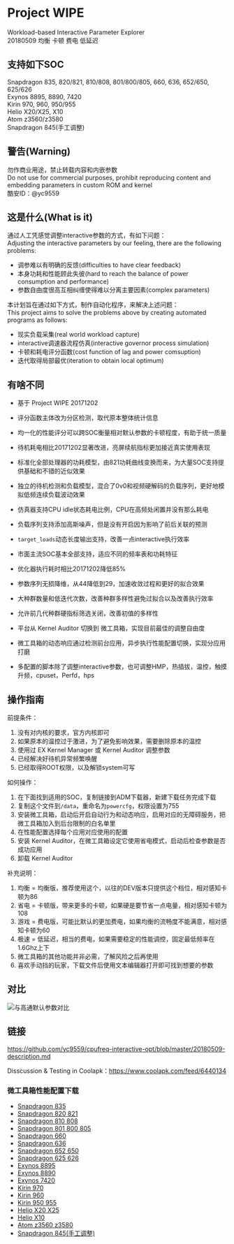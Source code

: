 # Project WIPE

Workload-based Interactive Parameter Explorer  
20180509 均衡 卡顿 费电 低延迟  

## 支持如下SOC

Snapdragon 835, 820/821, 810/808, 801/800/805, 660, 636, 652/650, 625/626  
Exynos 8895, 8890, 7420  
Kirin 970, 960, 950/955  
Helio X20/X25, X10  
Atom z3560/z3580  
Snapdragon 845(手工调整)

## 警告(Warning)

勿作商业用途，禁止转载内容和内嵌参数  
Do not use for commercial purposes, prohibit reproducing content and embedding parameters in custom ROM and kernel  
酷安ID：@yc9559  

## 这是什么(What is it)

通过人工凭感觉调整interactive参数的方式，有如下问题：  
Adjusting the interactive parameters by our feeling, there are the following problems:  

- 调参难以有明确的反馈(difficulties to have clear feedback)
- 本身功耗和性能顾此失彼(hard to reach the balance of power consumption and performance)
- 参数自由度很高互相纠缠使得难以分离主要因素(complex parameters)

本计划旨在通过如下方式，制作自动化程序，来解决上述问题：  
This project aims to solve the problems above by creating automated programs as follows:  

- 现实负载采集(real world workload capture)
- interactive调速器流程仿真(interactive governor process simulation)
- 卡顿和耗电评分函数(cost function of lag and power comsuption)
- 迭代取得局部最优(iteration to obtain local optimum)

## 有啥不同

- 基于 Project WIPE 20171202
- 评分函数主体改为分区检测，取代原本整体统计信息
- 均一化的性能评分可以跨SOC衡量相对默认参数的卡顿程度，有助于统一质量

- 待机耗电相比20171202显著改进，亮屏续航指标更加接近真实使用表现
- 标准化全部处理器的功耗模型，由821功耗曲线变换而来，为大量SOC支持提供基础和不错的近似效果
- 独立的待机检测和负载模型，混合了0v0和视频硬解码的负载序列，更好地模拟低频连续负载波动效果
- 仿真器支持CPU idle状态耗电比例，CPU在高频处闲置并没有那么耗电

- 负载序列支持添加高斯噪声，但是没有开启因为影响了前后关联的预测
- `target_loads`动态长度输出支持，改善一点interactive执行效率
- 市面主流SOC基本全部支持，适应不同的频率表和功耗特征

- 优化器执行耗时相比20171202降低85%
- 参数序列无损降维，从44降低到29，加速收敛过程和更好的拟合效果
- 大种群数量和低迭代次数，改善种群多样性避免过拟合以及改善执行效率
- 允许前几代种群硬指标筛选关闭，改善初值的多样性

- 平台从 Kernel Auditor 切换到 微工具箱，实现目前最佳的调整自由度
- 微工具箱的动态响应通过检测前台应用，异步执行性能配置切换，实现分应用打磨
- 多配置的脚本除了调整interactive参数，也可调整HMP，热插拔，温控，触摸升频，cpuset，Perfd，hps

## 操作指南

前提条件：

1. 没有对内核的要求，官方内核即可
2. 如果原本的温控过于激进，为了避免影响效果，需要删除原本的温控
3. 使用过 EX Kernel Manager 或 Kernel Auditor 调整参数
4. 已经解决好待机异常频繁唤醒
5. 已经取得ROOT权限，以及解锁system可写

如何操作：

1. 在下面找到适用的SOC，复制链接到ADM下载器，新建下载任务完成下载
2. 复制这个文件到`/data`，重命名为`powercfg`，权限设置为755
3. 安装微工具箱，启动后开启自动行为和动态响应，启用对应的无障碍服务，把微工具箱加入到后台限制的白名单里
4. 在性能配置选择每个应用对应使用的配置
5. 安装 Kernel Auditor，在微工具箱设定它使用省电模式，启动后检查参数是否成功应用
6. 卸载 Kernel Auditor

补充说明：

1. 均衡 = 均衡版，推荐使用这个，以往的DEV版本只提供这个档位，相对感知卡顿为86
2. 省电 = 卡顿版，带来更多的卡顿，如果硬是要节省一点电量，相对感知卡顿为108
3. 游戏 = 费电版，可能比默认的更加费电，如果均衡的流畅度不能满意，相对感知卡顿为60
4. 极速 = 低延迟，相当的费电，如果需要稳定的性能调控，固定最低频率在1.6Ghz上下
5. 微工具箱的其他功能并非必需，了解风险之后再使用
6. 喜欢手动挡的玩家，下载文件后使用文本编辑器打开即可找到想要的参数

## 对比

![与高通默认参数对比](https://github.com/yc9559/cpufreq-interactive-opt/raw/master/src/20180509.png)

## 链接

https://github.com/yc9559/cpufreq-interactive-opt/blob/master/20180509-description.md  

Disscussion & Testing in Coolapk：https://www.coolapk.com/feed/6440134  

### 微工具箱性能配置下载

- [Snapdragon 835](https://github.com/yc9559/cpufreq-interactive-opt/raw/master/vtools-powercfg/20180509/sd_835/powercfg.apk)
- [Snapdragon 820 821](https://github.com/yc9559/cpufreq-interactive-opt/raw/master/vtools-powercfg/20180509/sd_820_821/powercfg.apk)
- [Snapdragon 810 808](https://github.com/yc9559/cpufreq-interactive-opt/raw/master/vtools-powercfg/20180509/sd_810_808/powercfg.apk)
- [Snapdragon 801 800 805](https://github.com/yc9559/cpufreq-interactive-opt/raw/master/vtools-powercfg/20180509/sd_801_800_805/powercfg.apk)
- [Snapdragon 660](https://github.com/yc9559/cpufreq-interactive-opt/raw/master/vtools-powercfg/20180509/sd_660/powercfg.apk)
- [Snapdragon 636](https://github.com/yc9559/cpufreq-interactive-opt/raw/master/vtools-powercfg/20180509/sd_660/powercfg.apk)
- [Snapdragon 652 650](https://github.com/yc9559/cpufreq-interactive-opt/raw/master/vtools-powercfg/20180509/sd_652_650/powercfg.apk)
- [Snapdragon 625 626](https://github.com/yc9559/cpufreq-interactive-opt/raw/master/vtools-powercfg/20180509/sd_625_626/powercfg.apk)
- [Exynos 8895](https://github.com/yc9559/cpufreq-interactive-opt/raw/master/vtools-powercfg/20180509/exynos_8895/powercfg.apk)
- [Exynos 8890](https://github.com/yc9559/cpufreq-interactive-opt/raw/master/vtools-powercfg/20180509/exynos_8890/powercfg.apk)
- [Exynos 7420](https://github.com/yc9559/cpufreq-interactive-opt/raw/master/vtools-powercfg/20180509/exynos_7420/powercfg.apk)
- [Kirin 970](https://github.com/yc9559/cpufreq-interactive-opt/raw/master/vtools-powercfg/20180509/kirin_970/powercfg.apk)
- [Kirin 960](https://github.com/yc9559/cpufreq-interactive-opt/raw/master/vtools-powercfg/20180509/kirin_960/powercfg.apk)
- [Kirin 950 955](https://github.com/yc9559/cpufreq-interactive-opt/raw/master/vtools-powercfg/20180509/kirin_950_955/powercfg.apk)
- [Helio X20 X25](https://github.com/yc9559/cpufreq-interactive-opt/raw/master/vtools-powercfg/20180509/helio_x20_x25/powercfg.apk)
- [Helio X10](https://github.com/yc9559/cpufreq-interactive-opt/raw/master/vtools-powercfg/20180509/helio_x10/powercfg.apk)
- [Atom z3560 z3580](https://github.com/yc9559/cpufreq-interactive-opt/raw/master/vtools-powercfg/20180509/atom_z3560_z3580/powercfg.apk)
- [Snapdragon 845(手工调整)](https://github.com/yc9559/cpufreq-interactive-opt/raw/master/vtools-powercfg/20180509/sd_845/powercfg.apk)
